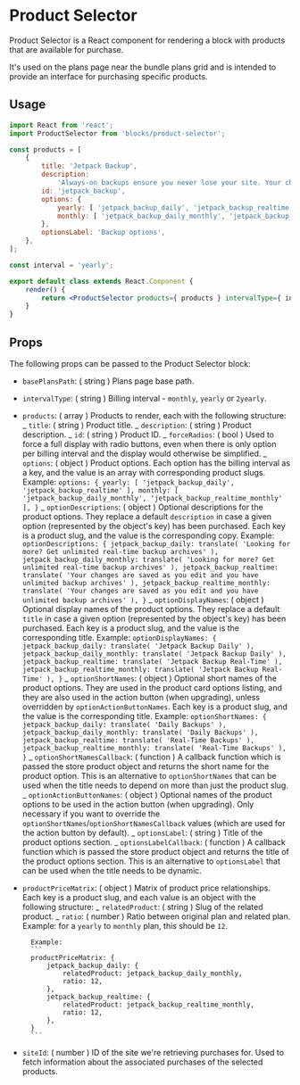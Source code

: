 # Product Selector

Product Selector is a React component for rendering a block with products that are available for purchase.

It's used on the plans page near the bundle plans grid and is intended to provide an interface for purchasing specific products.

## Usage

```jsx
import React from 'react';
import ProductSelector from 'blocks/product-selector';

const products = [
	{
		title: 'Jetpack Backup',
		description:
			'Always-on backups ensure you never lose your site. Your changes are saved as you edit and you have unlimited backup archives',
		id: 'jetpack_backup',
		options: {
			yearly: [ 'jetpack_backup_daily', 'jetpack_backup_realtime' ],
			monthly: [ 'jetpack_backup_daily_monthly', 'jetpack_backup_realtime_monthly' ],
		},
		optionsLabel: 'Backup options',
	},
];

const interval = 'yearly';

export default class extends React.Component {
	render() {
		return <ProductSelector products={ products } intervalType={ interval } />;
	}
}
```

## Props

The following props can be passed to the Product Selector block:

- `basePlansPath`: ( string ) Plans page base path.
- `intervalType`: ( string ) Billing interval - `monthly`, `yearly` or `2yearly`.
- `products`: ( array ) Products to render, each with the following structure:
  _ `title`: ( string ) Product title.
  _ `description`: ( string ) Product description.
  _ `id`: ( string ) Product ID.
  _ `forceRadios`: ( bool ) Used to force a full display with radio buttons, even when
  there is only option per billing interval and the display would otherwise be simplified.
  _ `options`: ( object ) Product options. Each option has the billing interval as a key, and the value is an array with corresponding product slugs. Example:
  `options: { yearly: [ 'jetpack_backup_daily', 'jetpack_backup_realtime' ], monthly: [ 'jetpack_backup_daily_monthly', 'jetpack_backup_realtime_monthly' ], }`
  _ `optionDescriptions`: ( object ) Optional descriptions for the product options.
  They replace a default `description` in case a given option (represented by the object's key) has been purchased.
  Each key is a product slug, and the value is the corresponding copy. Example:
  `optionDescriptions: { jetpack_backup_daily: translate( 'Looking for more? Get unlimited real-time backup archives' ), jetpack_backup_daily_monthly: translate( 'Looking for more? Get unlimited real-time backup archives' ), jetpack_backup_realtime: translate( 'Your changes are saved as you edit and you have unlimited backup archives' ), jetpack_backup_realtime_monthly: translate( 'Your changes are saved as you edit and you have unlimited backup archives' ), }`
  _ `optionDisplayNames`: ( object ) Optional display names of the product options.
  They replace a default `title` in case a given option (represented by the object's key) has been purchased.
  Each key is a product slug, and the value is the corresponding title. Example:
  `optionDisplayNames: { jetpack_backup_daily: translate( 'Jetpack Backup Daily' ), jetpack_backup_daily_monthly: translate( 'Jetpack Backup Daily' ), jetpack_backup_realtime: translate( 'Jetpack Backup Real-Time' ), jetpack_backup_realtime_monthly: translate( 'Jetpack Backup Real-Time' ), }`
  _ `optionShortNames`: ( object ) Optional short names of the product options.
  They are used in the product card options listing, and they are also used in
  the action button (when upgrading), unless overridden by `optionActionButtonNames`.
  Each key is a product slug, and the value is the corresponding title. Example:
  `optionShortNames: { jetpack_backup_daily: translate( 'Daily Backups' ), jetpack_backup_daily_monthly: translate( 'Daily Backups' ), jetpack_backup_realtime: translate( 'Real-Time Backups' ), jetpack_backup_realtime_monthly: translate( 'Real-Time Backups' ), }`
  _ `optionShortNamesCallback`: ( function ) A callback function which is
  passed the store product object and returns the short name for the product
  option. This is an alternative to `optionShortNames` that can be used when
  the title needs to depend on more than just the product slug.
  _ `optionActionButtonNames`: ( object ) Optional names of the product options
  to be used in the action button (when upgrading). Only necessary if you want
  to override the `optionShortNames`/`optionShortNamesCallback` values (which
  are used for the action button by default).
  _ `optionsLabel`: ( string ) Title of the product options section.
  _ `optionsLabelCallback`: ( function ) A callback function which is passed
  the store product object and returns the title of the product options
  section. This is an alternative to `optionsLabel` that can be used when the
  title needs to be dynamic.
- `productPriceMatrix`: ( object ) Matrix of product price relationships. Each key is a product slug, and each value is an object with the following structure:
  _ `relatedProduct`: ( string ) Slug of the related product.
  _ `ratio`: ( number ) Ratio between original plan and related plan. Example: for a `yearly` to `monthly` plan, this should be `12`.

      	Example:
      	```
      	productPriceMatrix: {
      		jetpack_backup_daily: {
      			relatedProduct: jetpack_backup_daily_monthly,
      			ratio: 12,
      		},
      		jetpack_backup_realtime: {
      			relatedProduct: jetpack_backup_realtime_monthly,
      			ratio: 12,
      		},
      	}
      	```

- `siteId`: ( number ) ID of the site we're retrieving purchases for. Used to fetch information about the associated purchases of the selected products.
